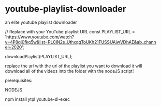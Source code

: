 # youtube-playlist-downloader
 an elite youtube playlist downloader



// Replace with your YouTube playlist URL
const PLAYLIST_URL =
  'https://www.youtube.com/watch?v=4P8qj0fkq5w&list=PLCiN2s_UthxqqToUKh21FUSSUAiwVDhAE&ab_channel=2020';

downloadPlaylist(PLAYLIST_URL);


replace the url with the url of the playlist you want to download it will download all of the videos into the folder with the nodeJS script!

prerequisites:

NODEJS

npm install ytpl youtube-dl-exec
